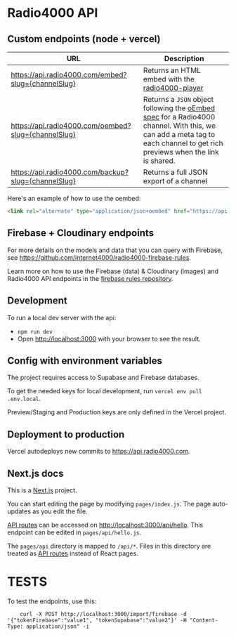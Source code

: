 # Radio4000 API

## Custom endpoints (node + vercel)

|URL|Description|
|--------|-------|
|https://api.radio4000.com/embed?slug={channelSlug}|Returns an HTML embed with the [radio4000-player](https://github.com/internet4000/radio4000-player)|
|https://api.radio4000.com/oembed?slug={channelSlug}|Returns a `JSON` object following the [oEmbed spec](http://oembed.com/) for a Radio4000 channel. With this, we can add a meta tag to each channel to get rich previews when the link is shared.|
|https://api.radio4000.com/backup?slug={channelSlug}|Returns a full JSON export of a channel|


Here's an example of how to use the oembed:
```html
<link rel="alternate" type="application/json+oembed" href="https://api.radio4000.com/oembed?slug=200ok" title="200ok">
```

## Firebase + Cloudinary endpoints

For more details on the models and data that you can query with Firebase, see https://github.com/internet4000/radio4000-firebase-rules.

Learn more on how to use the Firebase (data) & Cloudinary (images) and Radio4000 API
endpoints in the [firebase rules repository](https://github.com/internet4000/radio4000-firebase-rules).

## Development

To run a local dev server with the api:

- `npm run dev`
- Open [http://localhost:3000](http://localhost:3000) with your browser to see the result.

## Config with environment variables

The project requires access to Supabase and Firebase databases. 

To get the needed keys for local development, run `vercel env pull .env.local`.

Preview/Staging and Production keys are only defined in the Vercel project.

## Deployment to production

Vercel autodeploys new commits to https://api.radio4000.com.

## Next.js docs

This is a [Next.js](https://nextjs.org/) project.

You can start editing the page by modifying `pages/index.js`. The page auto-updates as you edit the file.

[API routes](https://nextjs.org/docs/api-routes/introduction) can be accessed on [http://localhost:3000/api/hello](http://localhost:3000/api/hello). This endpoint can be edited in `pages/api/hello.js`.

The `pages/api` directory is mapped to `/api/*`. Files in this directory are treated as [API routes](https://nextjs.org/docs/api-routes/introduction) instead of React pages.

# TESTS
To test the endpoints, use this:
```
	curl -X POST http://localhost:3000/import/firebase -d '{"tokenFirebase":"value1", "tokenSupabase":"value2"}' -H "Content-Type: application/json" -i
```
